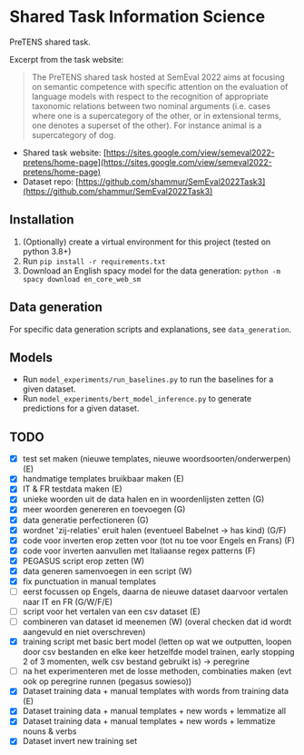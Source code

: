 # Shared Task Information Science
PreTENS shared task.

Excerpt from the task website:
>The PreTENS shared task hosted at SemEval 2022 aims at focusing on semantic competence with specific attention on the evaluation of language models with respect to the  recognition of appropriate taxonomic relations between two nominal arguments (i.e. cases where one is a supercategory of the other, or in extensional terms, one denotes a superset of the other). For instance animal is a supercategory of dog.
 
* Shared task website: [https://sites.google.com/view/semeval2022-pretens/home-page](https://sites.google.com/view/semeval2022-pretens/home-page)
* Dataset repo: [https://github.com/shammur/SemEval2022Task3](https://github.com/shammur/SemEval2022Task3)

## Installation
1. (Optionally) create a virtual environment for this project (tested on python 3.8+)
2. Run `pip install -r requirements.txt`
3. Download an English spacy model for the data generation: `python -m spacy download en_core_web_sm`

## Data generation
For specific data generation scripts and explanations, see `data_generation`.

## Models
- Run `model_experiments/run_baselines.py` to run the baselines for a given dataset.
- Run `model_experiments/bert_model_inference.py` to generate predictions for a given dataset.

## TODO
- [x] test set maken (nieuwe templates, nieuwe woordsoorten/onderwerpen) (E)
- [x] handmatige templates bruikbaar maken (E)
- [x] IT & FR testdata maken (E)
- [x] unieke woorden uit de data halen en in woordenlijsten zetten (G)
- [x] meer woorden genereren en toevoegen (G)
- [x] data generatie perfectioneren (G)
- [x] wordnet 'zij-relaties' eruit halen (eventueel Babelnet -> has kind) (G/F)
- [x] code voor inverten erop zetten voor (tot nu toe voor Engels en Frans) (F)
- [x] code voor inverten aanvullen met Italiaanse regex patterns (F)
- [x] PEGASUS script erop zetten (W)
- [x] data generen samenvoegen in een script (W)
- [x] fix punctuation in manual templates
- [ ] eerst focussen op Engels, daarna de nieuwe dataset daarvoor vertalen naar IT en FR (G/W/F/E)
- [ ] script voor het vertalen van een csv dataset (E)
- [ ] combineren van dataset id meenemen (W) (overal checken dat id wordt aangevuld en niet overschreven)
- [x] training script met basic bert model (letten op wat we outputten, loopen door csv bestanden en elke keer hetzelfde model trainen, early stopping 2 of 3 momenten, welk csv bestand gebruikt is) -> peregrine
- [ ] na het experimenteren met de losse methoden, combinaties maken (evt ook op peregrine runnen (pegasus sowieso))
- [x] Dataset training data + manual templates with words from training data (E)
- [x] Dataset training data + manual templates + new words + lemmatize all
- [x] Dataset training data + manual templates + new words + lemmatize nouns & verbs
- [x] Dataset invert new training set
